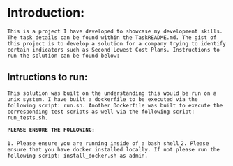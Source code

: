 # Introduction:

    This is a project I have developed to showcase my development skills. The task details can be found within the TaskREADME.md. The gist of this project is to develop a solution for a company trying to identify certain indicators such as Second Lowest Cost Plans. Instructions to run the solution can be found below: 

## Intructions to run: 
    
`This solution was built on the understanding this would be run on a unix system. I have built a dockerfile to be executed via the following script: run.sh. Another Dockerfile was built to execute the corresponding test scripts as well via the following script: run_tests.sh.`

**`PLEASE ENSURE THE FOLLOWING: `**

`1. Please ensure you are running inside of a bash shell`
`2. Please ensure that you have docker installed locally. If not please run the following script: install_docker.sh as admin.`

    
